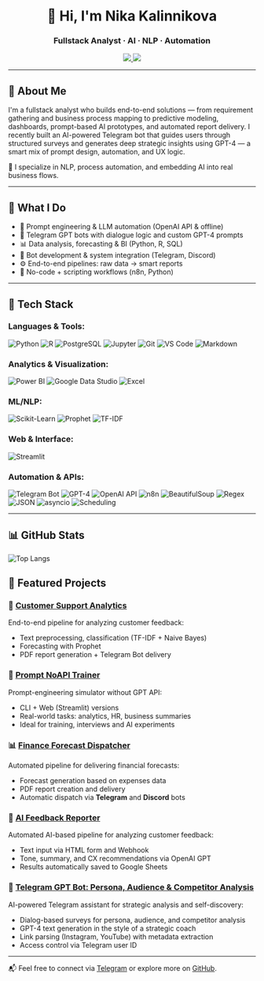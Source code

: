 
<h1 align="center">👋 Hi, I'm Nika Kalinnikova</h1>
<h3 align="center">Fullstack Analyst · AI · NLP · Automation</h3>

<p align="center">
  <a href="https://t.me/HayleyRizhik">
    <img src="https://img.shields.io/badge/Telegram-@HayleyRizhik-0088cc?style=flat-square&logo=telegram&logoColor=white" />
  </a>

  <a href="https://github.com/KalinNika">
    <img src="https://img.shields.io/badge/GitHub-KalinNika-181717?style=flat-square&logo=github&logoColor=white" />
  </a>
</p>

---

## 🚀 About Me

I'm a fullstack analyst who builds end-to-end solutions — from requirement gathering and business process mapping to predictive modeling, dashboards, prompt-based AI prototypes, and automated report delivery. 
I recently built an AI-powered Telegram bot that guides users through structured surveys and generates deep strategic insights using GPT-4 — a smart mix of prompt design, automation, and UX logic.

🌱 I specialize in NLP, process automation, and embedding AI into real business flows.

---

## 🧠 What I Do

- 🧪 Prompt engineering & LLM automation (OpenAI API & offline)
- 📩 Telegram GPT bots with dialogue logic and custom GPT-4 prompts
- 📊 Data analysis, forecasting & BI (Python, R, SQL)
- 🤖 Bot development & system integration (Telegram, Discord)
- ⚙️ End-to-end pipelines: raw data → smart reports
- 🔧 No-code + scripting workflows (n8n, Python)

---

## 🧰 Tech Stack

### Languages & Tools:
![Python](https://img.shields.io/badge/-Python-3776AB?style=flat&logo=python&logoColor=white)
![R](https://img.shields.io/badge/-R-276DC3?style=flat&logo=r&logoColor=white)
![PostgreSQL](https://img.shields.io/badge/-PostgreSQL-4169E1?style=flat&logo=postgresql&logoColor=white)
![Jupyter](https://img.shields.io/badge/-Jupyter-F37626?style=flat&logo=jupyter&logoColor=white)
![Git](https://img.shields.io/badge/-Git-F05032?style=flat&logo=git&logoColor=white)
![VS Code](https://img.shields.io/badge/-VS%20Code-007ACC?style=flat&logo=visualstudiocode&logoColor=white)
![Markdown](https://img.shields.io/badge/-Markdown-000000?style=flat&logo=markdown)

### Analytics & Visualization:
![Power BI](https://img.shields.io/badge/-Power%20BI-F2C811?style=flat&logo=powerbi)
![Google Data Studio](https://img.shields.io/badge/-Google%20Data%20Studio-4285F4?style=flat&logo=googledrive&logoColor=white)
![Excel](https://img.shields.io/badge/-Excel-217346?style=flat&logo=microsoft-excel&logoColor=white)

### ML/NLP:
![Scikit-Learn](https://img.shields.io/badge/-Scikit--Learn-F7931E?style=flat&logo=scikitlearn&logoColor=white)
![Prophet](https://img.shields.io/badge/-Prophet-FF6F00?style=flat)
![TF-IDF](https://img.shields.io/badge/-TF--IDF-7B7B7B?style=flat)

### Web & Interface:
![Streamlit](https://img.shields.io/badge/-Streamlit-FF4B4B?style=flat&logo=streamlit&logoColor=white)

### Automation & APIs:
![Telegram Bot](https://img.shields.io/badge/-Telegram%20Bot-26A5E4?style=flat&logo=telegram&logoColor=white)
![GPT-4](https://img.shields.io/badge/-GPT--4-8A2BE2?style=flat&logo=openai&logoColor=white)
![OpenAI API](https://img.shields.io/badge/-OpenAI%20API-412991?style=flat&logo=openai&logoColor=white)
![n8n](https://img.shields.io/badge/-n8n-F69A1D?style=flat&logo=n8n&logoColor=white)
![BeautifulSoup](https://img.shields.io/badge/-BeautifulSoup-3B3B3B?style=flat)
![Regex](https://img.shields.io/badge/-Regex-005F6B?style=flat)
![JSON](https://img.shields.io/badge/-JSON-000000?style=flat)
![asyncio](https://img.shields.io/badge/-asyncio-3776AB?style=flat&logo=python&logoColor=white)
![Scheduling](https://img.shields.io/badge/-schedule.py-4B8BBE?style=flat)



---

## 📊 GitHub Stats

![Top Langs](https://github-readme-stats.vercel.app/api/top-langs/?username=KalinNika&layout=compact&langs_count=8&hide=html,css)



## 📌 Featured Projects

### 🧠 [Customer Support Analytics](https://github.com/KalinNika/customer-support-analytics)
End-to-end pipeline for analyzing customer feedback: 
- Text preprocessing, classification (TF-IDF + Naive Bayes)
- Forecasting with Prophet
- PDF report generation + Telegram Bot delivery

### 🧪 [Prompt NoAPI Trainer](https://github.com/KalinNika/prompt-noapi-trainer)
Prompt-engineering simulator without GPT API:
- CLI + Web (Streamlit) versions
- Real-world tasks: analytics, HR, business summaries
- Ideal for training, interviews and AI experiments


### 📊 [Finance Forecast Dispatcher](https://github.com/KalinNika/Finance-Forecast-Dispatcher)  
Automated pipeline for delivering financial forecasts:

- Forecast generation based on expenses data
- PDF report creation and delivery
- Automatic dispatch via **Telegram** and **Discord** bots

### 🧠 [AI Feedback Reporter](https://github.com/KalinNika/ai-feedback-reporter) 
Automated AI-based pipeline for analyzing customer feedback:
- Text input via HTML form and Webhook
- Tone, summary, and CX recommendations via OpenAI GPT
- Results automatically saved to Google Sheets

### 🧪 [Telegram GPT Bot: Persona, Audience & Competitor Analysis](https://github.com/KalinNika/Telegram-GPT-Bot-Persona-Audience-Competitor-Analysis)
AI-powered Telegram assistant for strategic analysis and self-discovery:
- Dialog-based surveys for persona, audience, and competitor analysis
- GPT-4 text generation in the style of a strategic coach
- Link parsing (Instagram, YouTube) with metadata extraction
- Access control via Telegram user ID

---

📬 Feel free to connect via [Telegram](https://t.me/HayleyRizhik) or explore more on [GitHub](https://github.com/KalinNika).
